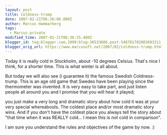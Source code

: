 ```yaml
---
layout: post
title: Coldness-trump
date: 2007-02-21T06:28:00.000Z
author: Marcus Hammarberg
tags:
  - Marcus private
modified_time: 2007-02-21T06:36:25.480Z
blogger_id: tag:blogger.com,1999:blog-36533086.post-548781782083693211
blogger_orig_url: https://www.marcusoft.net/2007/02/coldness-trump.html
---
```


Today it is really cold in Stockholm, about -10 degrees Celsius.
That's nice I think, for a shorter time. This is what winter is all
about.

But today we will also see (i guarantee it) the famous Swedish
Coldness-trump. This is an age old game that Swedes have been playing
since the thermometer was invented. It is very easy to take part, and
just listen people all around you and I promise that you will hear it
played;

you just make a very long and dramatic story about how cold it was at
your very special whereabouts. The coldest place and/or most dramatic
story wins.
And if you don't have the coldest place you always tell the story about
"that time when it was REALLY cold... I mean this is not cold in
comparison".

I am sure you understand the rules and objectives of the game by now. :)
